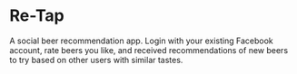 Re-Tap
=========

A social beer recommendation app. Login with your existing Facebook account, rate beers you like, and received recommendations of new beers to try based on other users with similar tastes.
